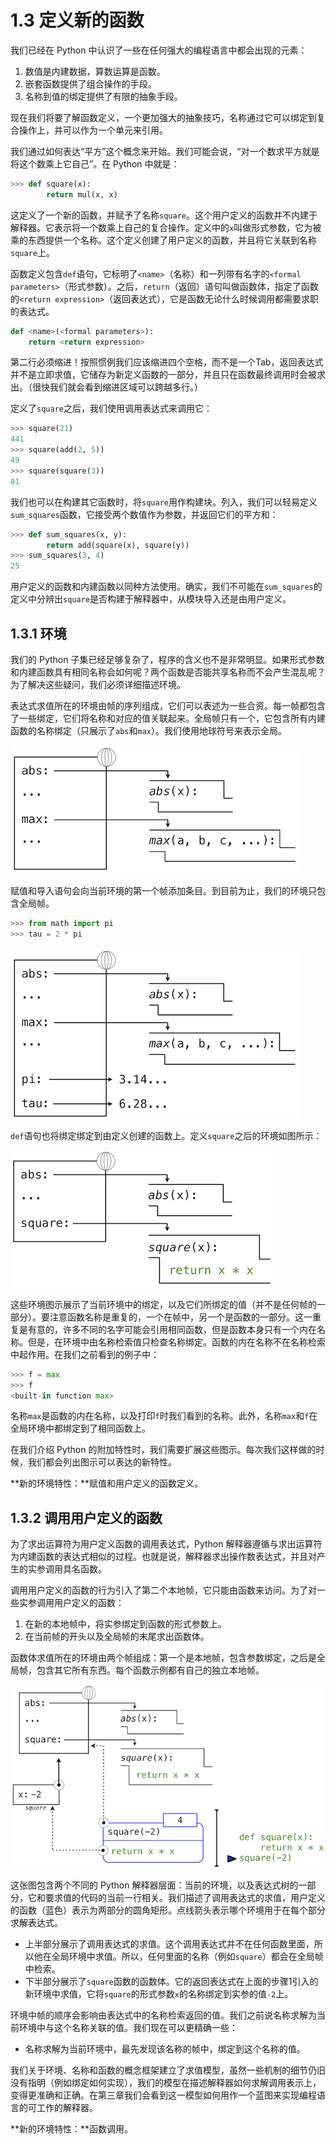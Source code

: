 # 1.3 定义新的函数

我们已经在 Python 中认识了一些在任何强大的编程语言中都会出现的元素：

1.  数值是内建数据，算数运算是函数。
2.  嵌套函数提供了组合操作的手段。
3.  名称到值的绑定提供了有限的抽象手段。

现在我们将要了解函数定义，一个更加强大的抽象技巧，名称通过它可以绑定到复合操作上，并可以作为一个单元来引用。

我们通过如何表达“平方”这个概念来开始。我们可能会说，“对一个数求平方就是将这个数乘上它自己”。在 Python 中就是：

```py
>>> def square(x):
        return mul(x, x)
```

这定义了一个新的函数，并赋予了名称`square`。这个用户定义的函数并不内建于解释器。它表示将一个数乘上自己的复合操作。定义中的`x`叫做形式参数，它为被乘的东西提供一个名称。这个定义创建了用户定义的函数，并且将它关联到名称`square`上。

函数定义包含`def`语句，它标明了`<name>`（名称）和一列带有名字的`<formal parameters>`（形式参数）。之后，`return`（返回）语句叫做函数体，指定了函数的`<return expression>`（返回表达式），它是函数无论什么时候调用都需要求职的表达式。

```py
def <name>(<formal parameters>):
    return <return expression>
```

第二行必须缩进！按照惯例我们应该缩进四个空格，而不是一个Tab，返回表达式并不是立即求值，它储存为新定义函数的一部分，并且只在函数最终调用时会被求出。（很快我们就会看到缩进区域可以跨越多行。）

定义了`square`之后，我们使用调用表达式来调用它：

```py
>>> square(21)
441
>>> square(add(2, 5))
49
>>> square(square(3))
81
```

我们也可以在构建其它函数时，将`square`用作构建块。列入，我们可以轻易定义`sum_squares`函数，它接受两个数值作为参数，并返回它们的平方和：

```py
>>> def sum_squares(x, y):
        return add(square(x), square(y))
>>> sum_squares(3, 4)
25
```

用户定义的函数和内建函数以同种方法使用。确实，我们不可能在`sum_squares`的定义中分辨出`square`是否构建于解释器中，从模块导入还是由用户定义。

## 1.3.1 环境

我们的 Python 子集已经足够复杂了，程序的含义也不是非常明显。如果形式参数和内建函数具有相同名称会如何呢？两个函数是否能共享名称而不会产生混乱呢？为了解决这些疑问，我们必须详细描述环境。

表达式求值所在的环境由帧的序列组成，它们可以表述为一些合资。每一帧都包含了一些绑定，它们将名称和对应的值关联起来。全局帧只有一个，它包含所有内建函数的名称绑定（只展示了`abs`和`max`）。我们使用地球符号来表示全局。

![](img/global_frame.png)

赋值和导入语句会向当前环境的第一个帧添加条目。到目前为止，我们的环境只包含全局帧。

```py
>>> from math import pi
>>> tau = 2 * pi
```

![](img/global_frame_assignment.png)

`def`语句也将绑定绑定到由定义创建的函数上。定义`square`之后的环境如图所示：

![](img/global_frame_def.png)

这些环境图示展示了当前环境中的绑定，以及它们所绑定的值（并不是任何帧的一部分）。要注意函数名称是重复的，一个在帧中，另一个是函数的一部分。这一重复是有意的，许多不同的名字可能会引用相同函数，但是函数本身只有一个内在名称。但是，在环境中由名称检索值只检查名称绑定。函数的内在名称不在名称检索中起作用。在我们之前看到的例子中：

```py
>>> f = max
>>> f
<built-in function max>
```

名称`max`是函数的内在名称，以及打印`f`时我们看到的名称。此外，名称`max`和`f`在全局环境中都绑定到了相同函数上。

在我们介绍 Python 的附加特性时，我们需要扩展这些图示。每次我们这样做的时候，我们都会列出图示可以表达的新特性。

**新的环境特性：**赋值和用户定义的函数定义。

## 1.3.2 调用用户定义的函数

为了求出运算符为用户定义函数的调用表达式，Python 解释器遵循与求出运算符为内建函数的表达式相似的过程。也就是说，解释器求出操作数表达式，并且对产生的实参调用具名函数。

调用用户定义的函数的行为引入了第二个本地帧，它只能由函数来访问。为了对一些实参调用用户定义的函数：

1.  在新的本地帧中，将实参绑定到函数的形式参数上。
2.  在当前帧的开头以及全局帧的末尾求出函数体。

函数体求值所在的环境由两个帧组成：第一个是本地帧，包含参数绑定，之后是全局帧，包含其它所有东西。每个函数示例都有自己的独立本地帧。

![](img/evaluate_square.png)

这张图包含两个不同的 Python 解释器层面：当前的环境，以及表达式树的一部分，它和要求值的代码的当前一行相关。我们描述了调用表达式的求值，用户定义的函数（蓝色）表示为两部分的圆角矩形。点线箭头表示哪个环境用于在每个部分求解表达式。

+ 上半部分展示了调用表达式的求值。这个调用表达式并不在任何函数里面，所以他在全局环境中求值。所以，任何里面的名称（例如`square`）都会在全局帧中检索。
+ 下半部分展示了`square`函数的函数体。它的返回表达式在上面的步骤1引入的新环境中求值，它将`square`的形式参数`x`的名称绑定到实参的值`-2`上。

环境中帧的顺序会影响由表达式中的名称检索返回的值。我们之前说名称求解为当前环境中与这个名称关联的值。我们现在可以更精确一些：

+ 名称求解为当前环境中，最先发现该名称的帧中，绑定到这个名称的值。

我们关于环境、名称和函数的概念框架建立了求值模型，虽然一些机制的细节仍旧没有指明（例如绑定如何实现），我们的模型在描述解释器如何求解调用表示上，变得更准确和正确。在第三章我们会看到这一模型如何用作一个蓝图来实现编程语言的可工作的解释器。

**新的环境特性：**函数调用。



